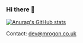 ### Hi there 👋
[![Anurag's GitHub stats](https://github-readme-stats.vercel.app/api?username=iksorek)](https://github.com/anuraghazra/github-readme-stats)

Contact: dev@mrogon.co.uk
<!--
**iksorek/iksorek** is a ✨ _special_ ✨ repository because its `README.md` (this file) appears on your GitHub profile.

Here are some ideas to get you started:

- 🔭 I’m currently working on ...
- 🌱 I’m currently learning ...
- 👯 I’m looking to collaborate on ...
- 🤔 I’m looking for help with ...
- 💬 Ask me about ...
- 📫 How to reach me: ...
- 😄 Pronouns: ...
- ⚡ Fun fact: ...
-->
